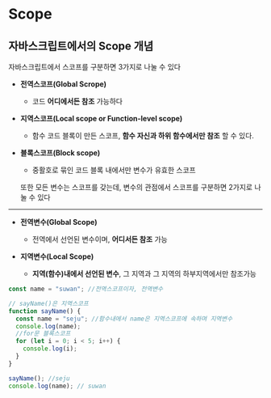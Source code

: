 # Scope

## 자바스크립트에서의 Scope 개념

자바스크립트에서 스코프를 구분하면 3가지로 나눌 수 있다

- **전역스코프(Global Scrope)**

  - 코드 **어디에서든 참조** 가능하다

- **지역스코프(Local scope or Function-level scope)**

  - 함수 코드 블록이 만든 스코프, **함수 자신과 하위 함수에서만 참조** 할 수 있다.

- **블록스코프(Block scope)**

  - 중활호로 묶인 코드 블록 내에서만 변수가 유효한 스코프

  또한 모든 변수는 스코프를 갖는데, 변수의 관점에서 스코프를 구분하면 2가지로 나눌 수 있다

<hr />

- **전역변수(Global Scope)**

  - 전역에서 선언된 변수이며, **어디서든 참조** 가능

- **지역변수(Local Scope)**
  - **지역(함수)내에서 선언된 변수**, 그 지역과 그 지역의 하부지역에서만 참조가능

```js
const name = "suwan"; //전역스코프이자, 전역변수

// sayName()은 지역스코프
function sayName() {
  const name = "seju"; //함수내에서 name은 지역스코프에 속하며 지역변수
  console.log(name);
  //for문 블록스코프
  for (let i = 0; i < 5; i++) {
    console.log(i);
  }
}

sayName(); //seju
console.log(name); // suwan
```

